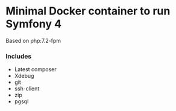 # Minimal Docker container to run Symfony 4

Based on php:7.2-fpm

### Includes
- Latest composer
- Xdebug
- git
- ssh-client
- zip
- pgsql